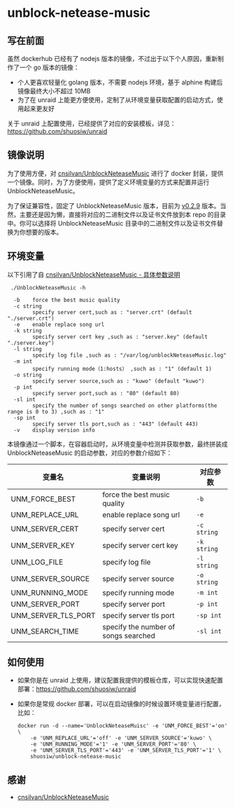 # unblock-netease-music

## 写在前面

虽然 dockerhub 已经有了 nodejs 版本的镜像，不过出于以下个人原因，重新制作了一个 go 版本的镜像：

* 个人更喜欢轻量化 golang 版本，不需要 nodejs 环境，基于 alphine 构建后镜像最终大小不超过 10MB
* 为了在 unraid 上能更方便使用，定制了从环境变量获取配置的启动方式，使用起来更友好

关于 unraid 上配置使用，已经提供了对应的安装模板，详见：https://github.com/shuosiw/unraid


## 镜像说明

为了使用方便，对 [cnsilvan/UnblockNeteaseMusic](https://github.com/cnsilvan/UnblockNeteaseMusic) 进行了 docker 封装，提供一个镜像。同时，为了方便使用，提供了定义环境变量的方式来配置并运行 UnblockNeteaseMusic。

为了保证兼容性，固定了 UnblockNeteaseMusic 版本，目前为 [v0.2.9](https://github.com/cnsilvan/UnblockNeteaseMusic/releases/tag/0.2.9) 版本。当然，主要还是因为懒，直接将对应的二进制文件以及证书文件放到本 repo 的目录中。你可以选择将 UnblockNeteaseMusic 目录中的二进制文件以及证书文件替换为你想要的版本。


## 环境变量

以下引用了自 [cnsilvan/UnblockNeteaseMusic - 具体参数说明](https://github.com/cnsilvan/UnblockNeteaseMusic#%E5%85%B7%E4%BD%93%E5%8F%82%E6%95%B0%E8%AF%B4%E6%98%8E) 

```
 ./UnblockNeteaseMusic -h

  -b    force the best music quality
  -c string
        specify server cert,such as : "server.crt" (default "./server.crt")
  -e    enable replace song url
  -k string
        specify server cert key ,such as : "server.key" (default "./server.key")
  -l string
        specify log file ,such as : "/var/log/unblockNeteaseMusic.log"
  -m int
        specify running mode（1:hosts） ,such as : "1" (default 1)
  -o string
        specify server source,such as : "kuwo" (default "kuwo")
  -p int
        specify server port,such as : "80" (default 80)
  -sl int
        specify the number of songs searched on other platforms(the range is 0 to 3) ,such as : "1"
  -sp int
        specify server tls port,such as : "443" (default 443)
  -v    display version info
```

本镜像通过一个脚本，在容器启动时，从环境变量中检测并获取参数，最终拼装成 UnblockNeteaseMusic 的启动参数，对应的参数介绍如下：

| 变量名 | 变量说明 | 对应参数 |
|---|---|---|
| UNM_FORCE_BEST | force the best music quality | `-b` |
| UNM_REPLACE_URL | enable replace song url | `-e` |
| UNM_SERVER_CERT | specify server cert | `-c string` |
| UNM_SERVER_KEY | specify server cert key | `-k string` |
| UNM_LOG_FILE | specify log file | `-l string` |
| UNM_SERVER_SOURCE | specify server source | `-o string` |
| UNM_RUNNING_MODE | specify running mode | `-m int` |
| UNM_SERVER_PORT | specify server port | `-p int` |
| UNM_SERVER_TLS_PORT | specify server tls port | `-sp int` |
| UNM_SEARCH_TIME | specify the number of songs searched | `-sl int` |


## 如何使用

* 如果你是在 unraid 上使用，建议配置我提供的模板仓库，可以实现快速配置部署：https://github.com/shuosiw/unraid
* 如果你是常规 docker 部署，可以在启动镜像的时候设置环境变量进行配置，比如：

    ```
    docker run -d --name='UnblockNeteaseMuisc' -e 'UNM_FORCE_BEST'='on' \
        -e 'UNM_REPLACE_URL'='off' -e 'UNM_SERVER_SOURCE'='kuwo' \
        -e 'UNM_RUNNING_MODE'='1' -e 'UNM_SERVER_PORT'='80' \
        -e 'UNM_SERVER_TLS_PORT'='443' -e 'UNM_SERVER_TLS_PORT'='1' \
        shuosiw/unblock-netease-music
    ```

## 感谢

* [cnsilvan/UnblockNeteaseMusic](https://github.com/cnsilvan/UnblockNeteaseMusic)
